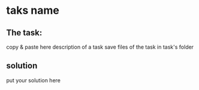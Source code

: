 # taks name

## The task:
copy & paste here description of a task
save files of the task in task's folder

## solution
put your solution here
